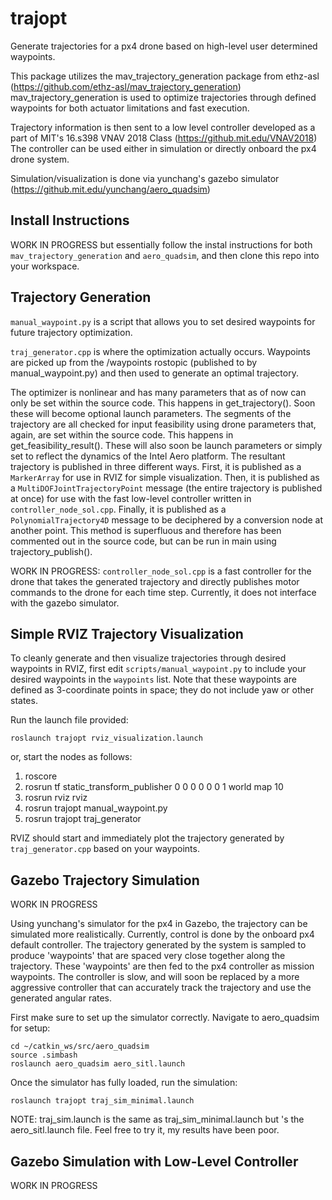 # trajopt

Generate trajectories for a px4 drone based on high-level user determined waypoints.

This package utilizes the mav_trajectory_generation package from ethz-asl (https://github.com/ethz-asl/mav_trajectory_generation)
mav_trajectory_generation is used to optimize trajectories through defined waypoints for both actuator limitations and fast execution.

Trajectory information is then sent to a low level controller developed as a part of MIT's 16.s398 VNAV 2018 Class (https://github.mit.edu/VNAV2018)
The controller can be used either in simulation or directly onboard the px4 drone system.

Simulation/visualization is done via yunchang's gazebo simulator (https://github.mit.edu/yunchang/aero_quadsim)


## Install Instructions

WORK IN PROGRESS but essentially follow the instal instructions for both ```mav_trajectory_generation``` and ```aero_quadsim```, and then clone this repo into your workspace.


## Trajectory Generation

``manual_waypoint.py`` is a script that allows you to set desired waypoints for future trajectory optimization.

``traj_generator.cpp`` is where the optimization actually occurs. Waypoints are picked up from the /waypoints rostopic (published to by manual_waypoint.py) and then used to generate an optimal trajectory.

The optimizer is nonlinear and has many parameters that as of now can only be set within the source code. This happens in get_trajectory(). Soon these will become optional launch parameters.
The segments of the trajectory are all checked for input feasibility using drone parameters that, again, are set within the source code. This happens in get_feasibility_result(). These will also soon be launch parameters or simply set to reflect the dynamics of the Intel Aero platform.
The resultant trajectory is published in three different ways. First, it is published as a ```MarkerArray``` for use in RVIZ for simple visualization. Then, it is published as a ```MultiDOFJointTrajectoryPoint``` message (the entire trajectory is published at once) for use with the fast low-level controller written in ```controller_node_sol.cpp```. Finally, it is published as a ```PolynomialTrajectory4D``` message to be deciphered by a conversion node at another point. This method is superfluous and therefore has been commented out in the source code, but can be run in main using trajectory_publish().

WORK IN PROGRESS:
``controller_node_sol.cpp`` is a fast controller for the drone that takes the generated trajectory and directly publishes motor commands to the drone for each time step. Currently, it does not interface with the gazebo simulator.

## Simple RVIZ Trajectory Visualization

To cleanly generate and then visualize trajectories through desired waypoints in RVIZ, first edit ```scripts/manual_waypoint.py``` to include your desired waypoints in the ```waypoints``` list. Note that these waypoints are defined as 3-coordinate points in space; they do not include yaw or other states.

Run the launch file provided:
```
roslaunch trajopt rviz_visualization.launch
```

or, start the nodes as follows:
1. roscore
2. rosrun tf static_transform_publisher 0 0 0 0 0 0 1 world map 10
3. rosrun rviz rviz
4. rosrun trajopt manual_waypoint.py
4. rosrun trajopt traj_generator

RVIZ should start and immediately plot the trajectory generated by ```traj_generator.cpp``` based on your waypoints.


## Gazebo Trajectory Simulation

WORK IN PROGRESS

Using yunchang's simulator for the px4 in Gazebo, the trajectory can be simulated more realistically. Currently, control is done by the onboard px4 default controller. The trajectory generated by the system is sampled to produce 'waypoints' that are spaced very close together along the trajectory. These 'waypoints' are then fed to the px4 controller as mission waypoints. The controller is slow, and will soon be replaced by a more aggressive controller that can accurately track the trajectory and use the generated angular rates.

First make sure to set up the simulator correctly. Navigate to aero_quadsim for setup:
```
cd ~/catkin_ws/src/aero_quadsim
source .simbash
roslaunch aero_quadsim aero_sitl.launch
```

Once the simulator has fully loaded, run the simulation:
```
roslaunch trajopt traj_sim_minimal.launch
```

NOTE: traj_sim.launch is the same as traj_sim_minimal.launch but <include>'s the aero_sitl.launch file. Feel free to try it, my results have been poor.


## Gazebo Simulation with Low-Level Controller

WORK IN PROGRESS
